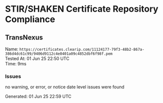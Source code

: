 # STIR/SHAKEN Certificate Repository Compliance

## TransNexus

Name: `https://certificates.clearip.com/11124177-79f3-48b2-867a-386d4dc61c99/9406d9112c4e0401a09c4852dbf6f98f.pem`\
Tested At: 01 Jun 25 22:50 UTC\
Time: 9ms

### Issues

no warning, or error, or notice date level issues were found

Generated: 01 Jun 25 22:59 UTC